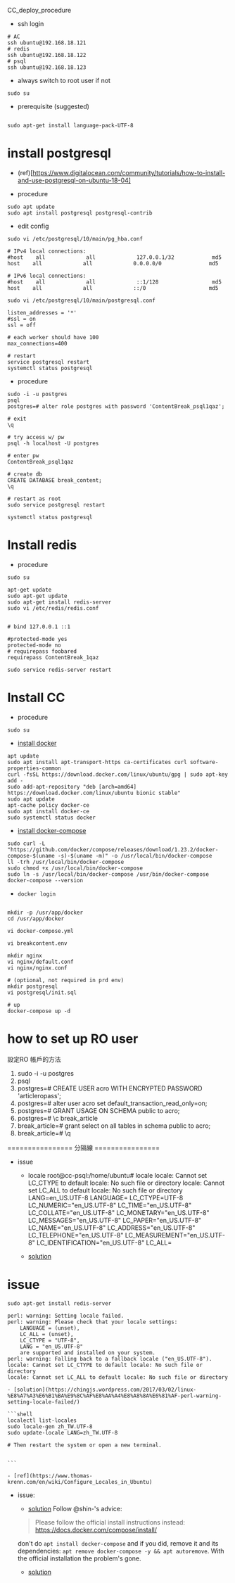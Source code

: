CC_deploy_procedure

* ssh login
```
# AC
ssh ubuntu@192.168.18.121
# redis
ssh ubuntu@192.168.18.122
# psql
ssh ubuntu@192.168.18.123
```

* always switch to root user if not
```shell
sudo su
```

* prerequisite (suggested)

```shell

sudo apt-get install language-pack-UTF-8

```

# install postgresql

* (ref)[https://www.digitalocean.com/community/tutorials/how-to-install-and-use-postgresql-on-ubuntu-18-04]

* procedure
```shell
sudo apt update
sudo apt install postgresql postgresql-contrib

```

* edit config
```shell
sudo vi /etc/postgresql/10/main/pg_hba.conf

# IPv4 local connections:
#host    all             all             127.0.0.1/32            md5
host    all             all             0.0.0.0/0               md5

# IPv6 local connections:
#host    all             all             ::1/128                 md5
host    all             all             ::/0                    md5

sudo vi /etc/postgresql/10/main/postgresql.conf

listen_addresses = '*'
#ssl = on
ssl = off

# each worker should have 100
max_connections=400

# restart
service postgresql restart
systemctl status postgresql

```

* procedure
```shell
sudo -i -u postgres
psql
postgres=# alter role postgres with password 'ContentBreak_psql1qaz';

# exit
\q

# try access w/ pw
psql -h localhost -U postgres

# enter pw
ContentBreak_psql1qaz

# create db
CREATE DATABASE break_content;
\q

# restart as root
sudo service postgresql restart

systemctl status postgresql

```


# Install redis

* procedure
```shell
sudo su

apt-get update
sudo apt-get update
sudo apt-get install redis-server
sudo vi /etc/redis/redis.conf


# bind 127.0.0.1 ::1

#protected-mode yes
protected-mode no
# requirepass foobared
requirepass ContentBreak_1qaz

sudo service redis-server restart
```

# Install CC
* procedure
```
sudo su
```

* [install docker](https://www.digitalocean.com/community/tutorials/how-to-install-and-use-docker-on-ubuntu-18-04)
```shell
apt update
sudo apt install apt-transport-https ca-certificates curl software-properties-common
curl -fsSL https://download.docker.com/linux/ubuntu/gpg | sudo apt-key add -
sudo add-apt-repository "deb [arch=amd64] https://download.docker.com/linux/ubuntu bionic stable"
sudo apt update
apt-cache policy docker-ce
sudo apt install docker-ce
sudo systemctl status docker
```

* [install docker-compose](https://docs.docker.com/compose/install/)
```shell
sudo curl -L "https://github.com/docker/compose/releases/download/1.23.2/docker-compose-$(uname -s)-$(uname -m)" -o /usr/local/bin/docker-compose
ll -trh /usr/local/bin/docker-compose
sudo chmod +x /usr/local/bin/docker-compose
sudo ln -s /usr/local/bin/docker-compose /usr/bin/docker-compose
docker-compose --version
```

* `docker login`

```shell

mkdir -p /usr/app/docker
cd /usr/app/docker

vi docker-compose.yml

vi breakcontent.env

mkdir nginx
vi nginx/default.conf
vi nginx/nginx.conf

# (optional, not required in prd env)
mkdir postgresql
vi postgresql/init.sql

# up 
docker-compose up -d 

```


# how to set up RO user
設定RO 帳戶的方法

1. sudo -i -u postgres
2. psql
3. postgres=# CREATE USER acro WITH ENCRYPTED PASSWORD 'articleropass';
4. postgres=# alter user acro set default_transaction_read_only=on;
5. postgres=# GRANT USAGE ON SCHEMA public to acro;
6. postgres=# \c break_article
7. break_article=# grant select on all tables in schema public to acro;
8. break_article=# \q


================ 分隔線 ================

* issue

    - locale
    root@cc-psql:/home/ubuntu# locale
    locale: Cannot set LC_CTYPE to default locale: No such file or directory
    locale: Cannot set LC_ALL to default locale: No such file or directory
    LANG=en_US.UTF-8
    LANGUAGE=
    LC_CTYPE=UTF-8
    LC_NUMERIC="en_US.UTF-8"
    LC_TIME="en_US.UTF-8"
    LC_COLLATE="en_US.UTF-8"
    LC_MONETARY="en_US.UTF-8"
    LC_MESSAGES="en_US.UTF-8"
    LC_PAPER="en_US.UTF-8"
    LC_NAME="en_US.UTF-8"
    LC_ADDRESS="en_US.UTF-8"
    LC_TELEPHONE="en_US.UTF-8"
    LC_MEASUREMENT="en_US.UTF-8"
    LC_IDENTIFICATION="en_US.UTF-8"
    LC_ALL=

    - [solution](https://askubuntu.com/questions/599808/cannot-set-lc-ctype-to-default-locale-no-such-file-or-directory)

# issue

    sudo apt-get install redis-server

    perl: warning: Setting locale failed.
    perl: warning: Please check that your locale settings:
        LANGUAGE = (unset),
        LC_ALL = (unset),
        LC_CTYPE = "UTF-8",
        LANG = "en_US.UTF-8"
        are supported and installed on your system.
    perl: warning: Falling back to a fallback locale ("en_US.UTF-8").
    locale: Cannot set LC_CTYPE to default locale: No such file or directory
    locale: Cannot set LC_ALL to default locale: No such file or directory

    - [solution](https://chingjs.wordpress.com/2017/03/02/linux-%E8%A7%A3%E6%B1%BA%E9%8C%AF%E8%AA%A4%E8%A8%8A%E6%81%AF-perl-warning-setting-locale-failed/)

    ```shell
    localectl list-locales
    sudo locale-gen zh_TW.UTF-8
    sudo update-locale LANG=zh_TW.UTF-8

    # Then restart the system or open a new terminal.


    ```

    - [ref](https://www.thomas-krenn.com/en/wiki/Configure_Locales_in_Ubuntu)


* issue: 

    - [solution](https://github.com/docker/compose/issues/6023)
    Follow @shin-'s advice:

    > Please follow the official install instructions instead: https://docs.docker.com/compose/install/

    don't do `apt install docker-compose` and if you did, remove it and its dependencies: `apt remove docker-compose -y && apt autoremove`.
    With the official installation the problem's gone.

    - [solution](https://docs.docker.com/compose/install/)
